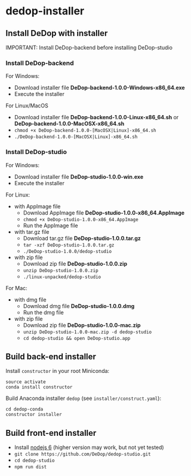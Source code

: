 # dedop-installer

## Install DeDop with installer

IMPORTANT: Install DeDop-backend before installing DeDop-studio

### Install DeDop-backend

For Windows:
* Download installer file **DeDop-backend-1.0.0-Windows-x86_64.exe**
* Execute the installer

For Linux/MacOS
* Download installer file **DeDop-backend-1.0.0-Linux-x86_64.sh** or **DeDop-backend-1.0.0-MacOSX-x86_64.sh**
* `chmod +x DeDop-backend-1.0.0-[MacOSX|Linux]-x86_64.sh`
* `./DeDop-backend-1.0.0-[MacOSX|Linux]-x86_64.sh`

### Install DeDop-studio

For Windows:
* Download installer file **DeDop-studio-1.0.0-win.exe**
* Execute the installer

For Linux:
* with AppImage file
  * Download AppImage file **DeDop-studio-1.0.0-x86_64.AppImage**
  * `chmod +x DeDop-studio-1.0.0-x86_64.AppImage`
  * Run the AppImage file
* with tar.gz file
  * Download tar.gz file **DeDop-studio-1.0.0.tar.gz**
  * `tar -xzf DeDop-studio-1.0.0.tar.gz`
  * `./DeDop-studio-1.0.0/dedop-studio`
* with zip file
  * Download zip file **DeDop-studio-1.0.0.zip**
  * `unzip DeDop-studio-1.0.0.zip`
  * `./linux-unpacked/dedop-studio`

For Mac:
* with dmg file
  * Download dmg file **DeDop-studio-1.0.0.dmg**
  * Run the dmg file
* with zip file
  * Download zip file **DeDop-studio-1.0.0-mac.zip**
  * `unzip DeDop-studio-1.0.0-mac.zip -d dedop-studio`
  * `cd dedop-studio && open DeDop-studio.app`

## Build back-end installer

Install `constructor` in your root Miniconda:

    source activate
    conda install constructor


Build Anaconda installer `dedop` (see `installer/construct.yaml`):

    cd dedop-conda
    constructor installer
    
## Build front-end installer

* Install [nodejs 6](https://nodejs.org/en/download/) (higher version may work, but not yet tested)
* `git clone https://github.com/DeDop/dedop-studio.git`
* `cd dedop-studio`
* `npm run dist`

